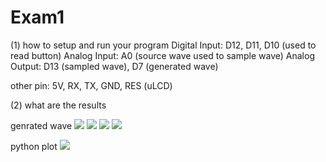 # Exam1

(1) how to setup and run your program 
Digital Input: D12, D11, D10 (used to read button)
Analog Input: A0 (source wave used to sample wave)
Analog Output: D13 (sampled wave), D7 (generated wave)

other pin: 5V, RX, TX, GND, RES (uLCD)

(2) what are the results

genrated wave
![](https://i.imgur.com/7AdvQ3A.png)
![](https://i.imgur.com/9Cj2UdU.png)
![](https://i.imgur.com/dKuHkAL.png)
![](https://i.imgur.com/F4oGdJs.png)

python plot
![](https://i.imgur.com/p7SIErm.png)

